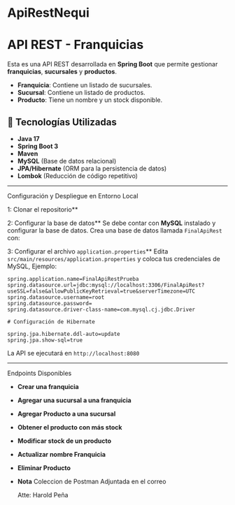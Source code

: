 # ApiRestNequi

# API REST - Franquicias

Esta es una API REST desarrollada en **Spring Boot** que permite gestionar **franquicias**, **sucursales** y **productos**. 

- **Franquicia**: Contiene un listado de sucursales.
- **Sucursal**: Contiene un listado de productos.
- **Producto**: Tiene un nombre y un stock disponible.

## 🚀 Tecnologías Utilizadas
- **Java 17**
- **Spring Boot 3**
- **Maven**
- **MySQL** (Base de datos relacional)
- **JPA/Hibernate** (ORM para la persistencia de datos)
- **Lombok** (Reducción de código repetitivo)

---
 Configuración y Despliegue en Entorno Local

1: Clonar el repositorio**

2: Configurar la base de datos**
Se debe contar con **MySQL** instalado y configurar la base de datos. Crea una base de datos llamada `FinalApiRest` con:


3: Configurar el archivo `application.properties`**
Edita `src/main/resources/application.properties` y coloca tus credenciales de MySQL, Ejemplo:
```properties
spring.application.name=FinalApiRestPrueba
spring.datasource.url=jdbc:mysql://localhost:3306/FinalApiRest?useSSL=false&allowPublicKeyRetrieval=true&serverTimezone=UTC
spring.datasource.username=root
spring.datasource.password=
spring.datasource.driver-class-name=com.mysql.cj.jdbc.Driver

# Configuración de Hibernate

spring.jpa.hibernate.ddl-auto=update
spring.jpa.show-sql=true
```

La API se ejecutará en `http://localhost:8080`

---

Endpoints Disponibles


- **Crear una franquicia**
- **Agregar una sucursal a una franquicia**
- **Agregar Producto a una sucursal**
- **Obtener el producto con más stock**
- **Modificar stock de un producto**
- **Actualizar nombre Franquicia**
- **Eliminar Producto**

  
- **Nota**
  Coleccion de Postman Adjuntada en el correo

  Atte: Harold Peña


